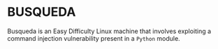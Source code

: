# BUSQUEDA
Busqueda is an Easy Difficulty Linux machine that involves exploiting a command injection vulnerability present in a `Python` module.
